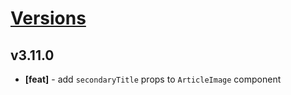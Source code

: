 # [Versions](https://github.com/Tracktor/design-system/releases)

## v3.11.0
- **[feat]** - add `secondaryTitle` props to `ArticleImage` component
